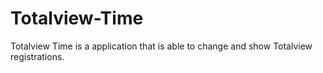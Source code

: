 # Totalview-Time
Totalview Time is a application that is able to change and show Totalview registrations.
